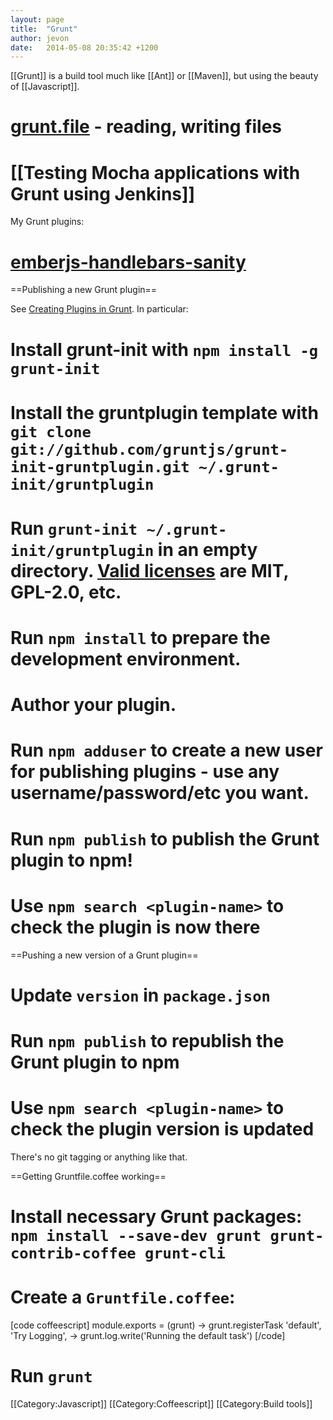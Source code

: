 ```yaml
---
layout: page
title:  "Grunt"
author: jevon
date:   2014-05-08 20:35:42 +1200
---
```


[[Grunt]] is a build tool much like [[Ant]] or [[Maven]], but using the beauty of [[Javascript]].

# <a href="http://gruntjs.com/api/grunt.file">grunt.file</a> - reading, writing files
# [[Testing Mocha applications with Grunt using Jenkins]]

My Grunt plugins:

# <a href="https://github.com/soundasleep/emberjs-handlebars-sanity">emberjs-handlebars-sanity</a>

==Publishing a new Grunt plugin==

See <a href="http://gruntjs.com/creating-plugins">Creating Plugins in Grunt</a>. In particular:

# Install grunt-init with `npm install -g grunt-init`
# Install the gruntplugin template with `git clone git://github.com/gruntjs/grunt-init-gruntplugin.git ~/.grunt-init/gruntplugin`
# Run `grunt-init ~/.grunt-init/gruntplugin` in an empty directory. <a href="https://github.com/gruntjs/grunt-init/tree/master/templates/licenses">Valid licenses</a> are MIT, GPL-2.0, etc.
# Run `npm install` to prepare the development environment.
# Author your plugin.
# Run `npm adduser` to create a new user for publishing plugins - use any username/password/etc you want.
# Run `npm publish` to publish the Grunt plugin to npm!
# Use `npm search <plugin-name>` to check the plugin is now there

==Pushing a new version of a Grunt plugin==

# Update `version` in `package.json`
# Run `npm publish` to republish the Grunt plugin to npm
# Use `npm search <plugin-name>` to check the plugin version is updated

There's no git tagging or anything like that.

==Getting Gruntfile.coffee working==

# Install necessary Grunt packages: `npm install --save-dev grunt grunt-contrib-coffee grunt-cli`
# Create a `Gruntfile.coffee`:
[code coffeescript]
module.exports = (grunt) ->
  grunt.registerTask 'default', 'Try Logging', ->
    grunt.log.write('Running the default task')
[/code]
# Run `grunt`

[[Category:Javascript]]
[[Category:Coffeescript]]
[[Category:Build tools]]
